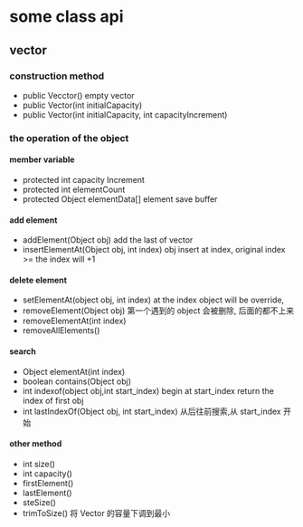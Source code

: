 # some class api
## vector
### construction method
- public Vecctor()
empty vector
- public Vector(int initialCapacity)
- public Vector(int initialCapacity, int capacityIncrement)
### the operation of the object
#### member variable
- protected int capacity Increment
- protected int elementCount
- protected Object elementData[] 
element save buffer
#### add element
- addElement(Object obj)
add the last of vector
- insertElementAt(Object obj, int index)
obj insert at index, original index >= the index will +1
#### delete element
- setElementAt(object obj, int index)
at the index object will be override,
- removeElement(Object obj)
第一个遇到的 object 会被删除, 后面的都不上来
- removeElementAt(int index)
- removeAllElements()
#### search
- Object elementAt(int index)
- boolean contains(Object obj)
- int indexof(object obj,int start_index)
begin at start_index return the index of first obj
- int lastIndexOf(Object obj, int start_index)
从后往前搜索,从 start_index 开始
#### other method
- int size()
- int capacity() 
- firstElement()
- lastElement()
- steSize()
- trimToSize()
将 Vector 的容量下调到最小